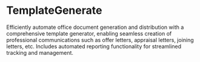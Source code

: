 # TemplateGenerate
Efficiently automate office document generation and distribution with a comprehensive template generator, enabling seamless creation of professional communications such as offer letters, appraisal letters, joining letters, etc. Includes automated reporting functionality for streamlined tracking and management.
